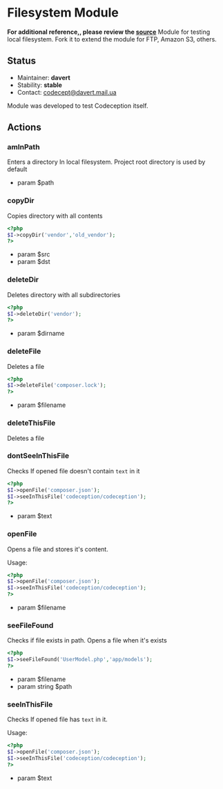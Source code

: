 # Filesystem Module
**For additional reference,, please review the [source](https://github.com/Codeception/Codeception/tree/master/src/Codeception/Module/Filesystem)**
Module for testing local filesystem.
Fork it to extend the module for FTP, Amazon S3, others.

## Status

* Maintainer: **davert**
* Stability: **stable**
* Contact: codecept@davert.mail.ua

Module was developed to test Codeception itself.

## Actions


### amInPath


Enters a directory In local filesystem.
Project root directory is used by default

 * param $path


### copyDir


Copies directory with all contents

``` php
<?php
$I->copyDir('vendor','old_vendor');
?>
```

 * param $src
 * param $dst


### deleteDir


Deletes directory with all subdirectories

``` php
<?php
$I->deleteDir('vendor');
?>
```

 * param $dirname


### deleteFile


Deletes a file

``` php
<?php
$I->deleteFile('composer.lock');
?>
```

 * param $filename


### deleteThisFile


Deletes a file


### dontSeeInThisFile


Checks If opened file doesn't contain `text` in it

``` php
<?php
$I->openFile('composer.json');
$I->seeInThisFile('codeception/codeception');
?>
```

 * param $text


### openFile


Opens a file and stores it's content.

Usage:

``` php
<?php
$I->openFile('composer.json');
$I->seeInThisFile('codeception/codeception');
?>
```

 * param $filename


### seeFileFound


Checks if file exists in path.
Opens a file when it's exists

``` php
<?php
$I->seeFileFound('UserModel.php','app/models');
?>
```

 * param $filename
 * param string $path


### seeInThisFile


Checks If opened file has `text` in it.

Usage:

``` php
<?php
$I->openFile('composer.json');
$I->seeInThisFile('codeception/codeception');
?>
```

 * param $text
